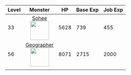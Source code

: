

 
| Level    | Monster | HP    | Base Exp | Job Exp |
| -------- |:-------:| -------- | ------- | ------- |
| 33       | [Sohee](https://ratemyserver.net/mob_db.php?mob_id=1170&small=1&back=1) <br> <img src="https://file5s.ratemyserver.net/mobs/1170.gif" width="60"> | 5628  |  739  | 455  |
| 56       | [Geographer](https://ratemyserver.net/mob_db.php?mob_id=1368&small=1&back=1) <br> <img src="https://file5s.ratemyserver.net/mobs/1368.gif" width="60">|  8071  | 2715  |  2000 |
|          |         |          |         |         |
